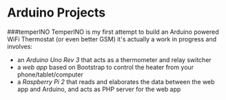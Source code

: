 # Arduino Projects

###temperINO
TemperINO is my first attempt to build an Arduino powered WiFi Thermostat (or even better GSM)
it's actually a work in progress and involves:
- an *Arduino Uno Rev 3* that acts as a thermometer and relay switcher
- a *web app* based on Bootstrap to control the heater from your phone/tablet/computer 
- a *Raspberry Pi 2* that reads and elaborates the data between the web app and Arduino, and acts as PHP server for the web app
